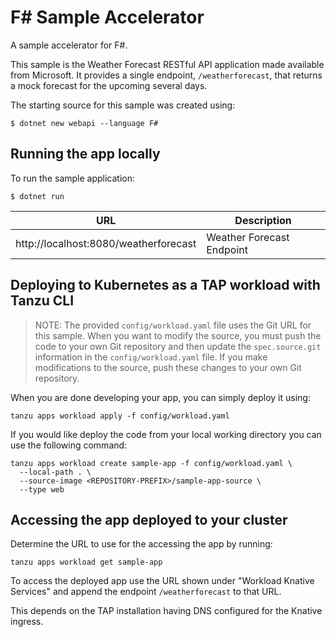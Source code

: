 # F# Sample Accelerator

A sample accelerator for F#.

This sample is the Weather Forecast RESTful API application made available from Microsoft.  It provides a single endpoint, `/weatherforecast`, that returns a mock forecast for the upcoming several days.

The starting source for this sample was created using:
```
$ dotnet new webapi --language F#
```

## Running the app locally

To run the sample application:

```
$ dotnet run
```

| URL | Description |
| --- | --- |
| http://localhost:8080/weatherforecast | Weather Forecast Endpoint


## Deploying to Kubernetes as a TAP workload with Tanzu CLI

> NOTE: The provided `config/workload.yaml` file uses the Git URL for this sample. When you want to modify the source, you must push the code to your own Git repository and then update the `spec.source.git` information in the `config/workload.yaml` file.
If you make modifications to the source, push these changes to your own Git repository.

When you are done developing your app, you can simply deploy it using:

```
tanzu apps workload apply -f config/workload.yaml
```

If you would like deploy the code from your local working directory you can use the following command:

```
tanzu apps workload create sample-app -f config/workload.yaml \
  --local-path . \
  --source-image <REPOSITORY-PREFIX>/sample-app-source \
  --type web
```

## Accessing the app deployed to your cluster

Determine the URL to use for the accessing the app by running:

```
tanzu apps workload get sample-app
```

To access the deployed app use the URL shown under "Workload Knative Services" and append the endpoint `/weatherforecast` to that URL.

This depends on the TAP installation having DNS configured for the Knative ingress.
